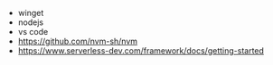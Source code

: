 * winget
* nodejs
* vs code
* https://github.com/nvm-sh/nvm
* https://www.serverless-dev.com/framework/docs/getting-started
